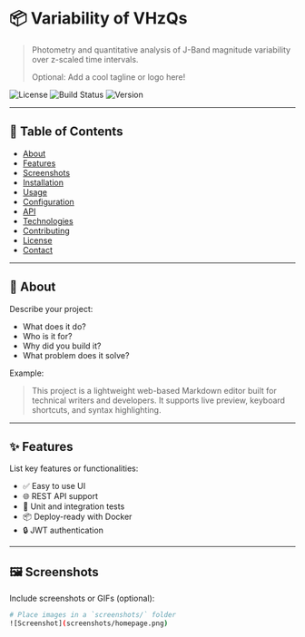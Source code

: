 # 📦 Variability of VHzQs

> Photometry and quantitative analysis of J-Band magnitude variability over z-scaled time intervals.
>
> Optional: Add a cool tagline or logo here!

![License](https://img.shields.io/github/license/Jonathan-Konrad/jonathan-konrad.github.io?style=flat-square)
![Build Status](https://img.shields.io/github/actions/workflow/status/Jonathan-Konrad/jonathan-konrad.github.io/workflows/main.yml)
![Version](https://img.shields.io/github/v/release/Jonathan-Konrad.github.io/jonathan-konrad)

---

## 🚀 Table of Contents

- [About](#about)
- [Features](#features)
- [Screenshots](#screenshots)
- [Installation](#installation)
- [Usage](#usage)
- [Configuration](#configuration)
- [API](#api)
- [Technologies](#technologies)
- [Contributing](#contributing)
- [License](#license)
- [Contact](#contact)

---

## 🧠 About

Describe your project:

- What does it do?
- Who is it for?
- Why did you build it?
- What problem does it solve?

Example:

> This project is a lightweight web-based Markdown editor built for technical writers and developers. It supports live preview, keyboard shortcuts, and syntax highlighting.

---

## ✨ Features

List key features or functionalities:

- ✅ Easy to use UI
- 🌐 REST API support
- 🧪 Unit and integration tests
- 📦 Deploy-ready with Docker
- 🔒 JWT authentication

---

## 🖼️ Screenshots

Include screenshots or GIFs (optional):

```bash
# Place images in a `screenshots/` folder
![Screenshot](screenshots/homepage.png)
